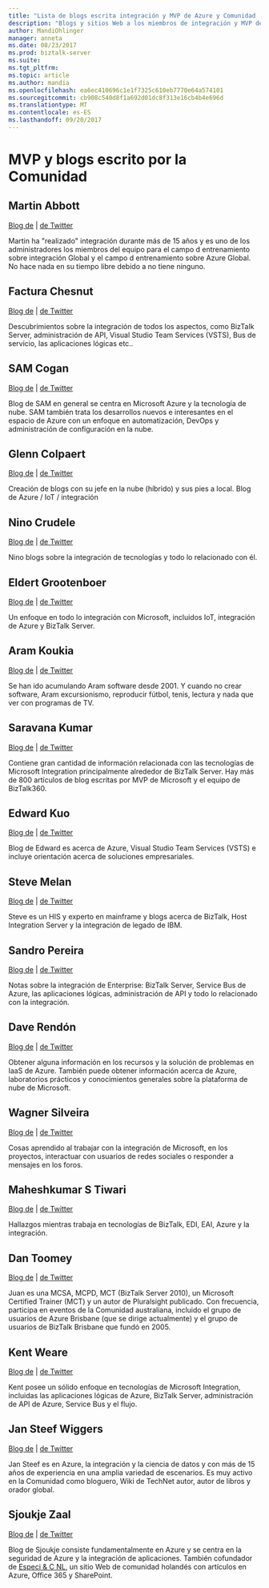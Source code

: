 ```yaml
---
title: "Lista de blogs escrita integración y MVP de Azure y Comunidad | Documentos de Microsoft"
description: "Blogs y sitios Web a los miembros de integración y MVP de Azure y Comunidad en BizTalk Server, las aplicaciones lógicas etc."
author: MandiOhlinger
manager: anneta
ms.date: 08/23/2017
ms.prod: biztalk-server
ms.suite: 
ms.tgt_pltfrm: 
ms.topic: article
ms.author: mandia
ms.openlocfilehash: ea6ec410696c1e1f7325c610eb7770e64a574101
ms.sourcegitcommit: cb908c540d8f1a692d01dc8f313e16cb4b4e696d
ms.translationtype: MT
ms.contentlocale: es-ES
ms.lasthandoff: 09/20/2017
---
```

# <a name="mvp-and-community-written-blogs"></a>MVP y blogs escrito por la Comunidad


## <a name="martin-abbott"></a>Martin Abbott
[Blog de](http://martinabbott.com)  |  [de Twitter](https://twitter.com/martinabbott)

Martin ha "realizado" integración durante más de 15 años y es uno de los administradores los miembros del equipo para el campo d entrenamiento sobre integración Global y el campo d entrenamiento sobre Azure Global. No hace nada en su tiempo libre debido a no tiene ninguno. 

## <a name="bill-chesnut"></a>Factura Chesnut
[Blog de](https://biztalkbill.com)  |  [de Twitter](https://twitter.com/BizTalkBill)

Descubrimientos sobre la integración de todos los aspectos, como BizTalk Server, administración de API, Visual Studio Team Services (VSTS), Bus de servicio, las aplicaciones lógicas etc..

## <a name="sam-cogan"></a>SAM Cogan
[Blog de](http://samcogan.com)  |  [de Twitter](https://twitter.com/samcogan)

Blog de SAM en general se centra en Microsoft Azure y la tecnología de nube. SAM también trata los desarrollos nuevos e interesantes en el espacio de Azure con un enfoque en automatización, DevOps y administración de configuración en la nube. 

## <a name="glenn-colpaert"></a>Glenn Colpaert
[Blog de](https://glenncolpaert.wordpress.com/)  |  [de Twitter](https://twitter.com/GlennColpaert)

Creación de blogs con su jefe en la nube (híbrido) y sus pies a local. Blog de Azure / IoT / integración

## <a name="nino-crudele"></a>Nino Crudele
[Blog de](https://blog.ninocrudele.com/)  |  [de Twitter](https://twitter.com/ninocrudele)

Nino blogs sobre la integración de tecnologías y todo lo relacionado con él.

## <a name="eldert-grootenboer"></a>Eldert Grootenboer
[Blog de](https://blog.eldert.net/)  |  [de Twitter](https://twitter.com/egrootenboer)

Un enfoque en todo lo integración con Microsoft, incluidos IoT, integración de Azure y BizTalk Server. 

## <a name="aram-koukia"></a>Aram Koukia
[Blog de](https://koukia.ca)  |  [de Twitter](https://twitter.com/aramkoukia)

Se han ido acumulando Aram software desde 2001. Y cuando no crear software, Aram excursionismo, reproducir fútbol, tenis, lectura y nada que ver con programas de TV.

## <a name="saravana-kumar"></a>Saravana Kumar
[Blog de](https://blogs.biztalk360.com/)  |  [de Twitter](https://twitter.com/BizTalk360)

Contiene gran cantidad de información relacionada con las tecnologías de Microsoft Integration principalmente alrededor de BizTalk Server. Hay más de 800 artículos de blog escritas por MVP de Microsoft y el equipo de BizTalk360. 

## <a name="edward-kuo"></a>Edward Kuo 
[Blog de](http://edwardkuo.imas.tw/)  |  [de Twitter](https://twitter.com/Chia_Chi_Kuo)

Blog de Edward es acerca de Azure, Visual Studio Team Services (VSTS) e incluye orientación acerca de soluciones empresariales.

## <a name="steve-melan"></a>Steve Melan 
[Blog de](http://stevemelan.wordpress.com)  |  [de Twitter](https://twitter.com/SteveMelan)

Steve es un HIS y experto en mainframe y blogs acerca de BizTalk, Host Integration Server y la integración de legado de IBM.

## <a name="sandro-pereira"></a>Sandro Pereira
[Blog de](https://blog.sandro-pereira.com)  |  [de Twitter](https://twitter.com/sandro_asp)

Notas sobre la integración de Enterprise: BizTalk Server, Service Bus de Azure, las aplicaciones lógicas, administración de API y todo lo relacionado con la integración.

## <a name="dave-rendn"></a>Dave Rendón
[Blog de](https://wikiazure.com/)  |  [de Twitter](https://twitter.com/DaveRndn)

Obtener alguna información en los recursos y la solución de problemas en IaaS de Azure. También puede obtener información acerca de Azure, laboratorios prácticos y conocimientos generales sobre la plataforma de nube de Microsoft.

## <a name="wagner-silveira"></a>Wagner Silveira
[Blog de](https://notetoself.tech)  |  [de Twitter](https://twitter.com/WSilveiraNZ)

Cosas aprendido al trabajar con la integración de Microsoft, en los proyectos, interactuar con usuarios de redes sociales o responder a mensajes en los foros.  

## <a name="maheshkumar-s-tiwari"></a>Maheshkumar S Tiwari
[Blog de](http://tech-findings.blogspot.in/)  |  [de Twitter](https://twitter.com/Savvy_mahesh)

Hallazgos mientras trabaja en tecnologías de BizTalk, EDI, EAI, Azure y la integración.

## <a name="dan-toomey"></a>Dan Toomey
[Blog de](https://mindovermessaging.com/)  |  [de Twitter](https://twitter.com/daniel2me)

Juan es una MCSA, MCPD, MCT (BizTalk Server 2010), un Microsoft Certified Trainer (MCT) y un autor de Pluralsight publicado. Con frecuencia, participa en eventos de la Comunidad australiana, incluido el grupo de usuarios de Azure Brisbane (que se dirige actualmente) y el grupo de usuarios de BizTalk Brisbane que fundó en 2005. 

## <a name="kent-weare"></a>Kent Weare
[Blog de](http://www.MiddlewareInTheCloud.com)  |  [de Twitter](https://twitter.com/wearsy)

Kent posee un sólido enfoque en tecnologías de Microsoft Integration, incluidas las aplicaciones lógicas de Azure, BizTalk Server, administración de API de Azure, Service Bus y el flujo.

## <a name="steef-jan-wiggers"></a>Jan Steef Wiggers
[Blog de](https://blog.steef-jan-wiggers.com/)  |  [de Twitter](https://twitter.com/SteefJan)

Jan Steef es en Azure, la integración y la ciencia de datos y con más de 15 años de experiencia en una amplia variedad de escenarios. Es muy activo en la Comunidad como bloguero, Wiki de TechNet autor, autor de libros y orador global. 

## <a name="sjoukje-zaal"></a>Sjoukje Zaal
[Blog de](http://sjoukjezaal.com/)  |  [de Twitter](https://twitter.com/sjoukjezaal)

Blog de Sjoukje consiste fundamentalmente en Azure y se centra en la seguridad de Azure y la integración de aplicaciones. También cofundador de [Especi & C NL](http://spcnl.nl/), un sitio Web de comunidad holandés con artículos en Azure, Office 365 y SharePoint. 